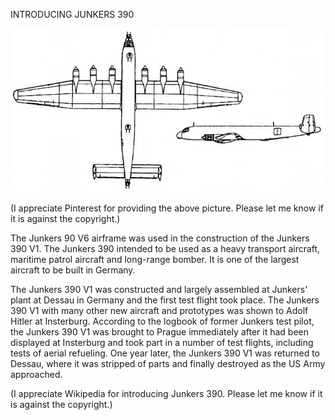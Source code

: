 INTRODUCING JUNKERS 390


![INTRODUCING JUNKERS 390](https://github.com/ywangnccu/ywang/blob/main/images/Junker_390.jpg)

(I appreciate Pinterest for providing the above picture. Please let me know if it is against the copyright.)

The Junkers 90 V6 airframe was used in the construction of the Junkers 390 V1. The Junkers 390 intended to be used as a heavy transport aircraft, maritime patrol aircraft and long-range bomber. 
It is one of the largest aircraft to be built in Germany.

The Junkers 390 V1 was constructed and largely assembled at Junkers' plant at Dessau in Germany and the first test flight took place. 
The Junkers 390 V1 with many other new aircraft and prototypes was shown to Adolf Hitler at Insterburg. According to the logbook of former Junkers test pilot, 
the Junkers 390 V1 was brought to Prague immediately after it had been displayed at Insterburg and took part in a number of test flights, including tests of aerial refueling. 
One year later, the Junkers 390 V1 was returned to Dessau, where it was stripped of parts and finally destroyed as the US Army approached.


(I appreciate Wikipedia for introducing Junkers 390. Please let me know if it is against the copyright.)
